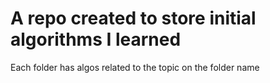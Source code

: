 # A repo created to store initial algorithms I learned
Each folder has algos related to the topic on the folder name
